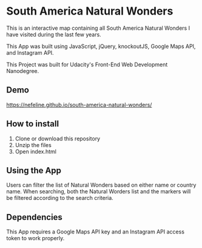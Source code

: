 # South America Natural Wonders

This is an interactive map containing all South America Natural Wonders I have visited during the last few years.

This App was built using JavaScript, jQuery, knockoutJS, Google Maps API, and Instagram API.

This Project was built for Udacity's Front-End Web Development Nanodegree. 

## Demo

https://nefeline.github.io/south-america-natural-wonders/

## How to install

1. Clone or download this repository
2. Unzip the files
3. Open index.html

## Using the App

Users can filter the list of Natural Wonders based on either name or country name. When searching, both the Natural Worders list and the markers will be filtered according to the search criteria.

## Dependencies

This App requires a Google Maps API key and an Instagram API access token to work properly.